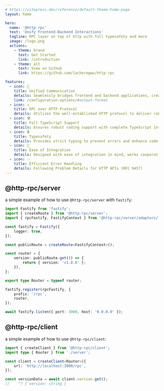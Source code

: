 ```yaml
---
# https://vitepress.dev/reference/default-theme-home-page
layout: home

hero:
  name: '@http-rpc'
  text: 'Unify Frontend-Backend Interactions'
  tagline: RPC layer on top of http with full typesafety and more
  image: /logo.png
  actions:
    - theme: brand
      text: Get Started
      link: /introduction
    - theme: alt
      text: View on Github
      link: https://github.com/lacherogwu/http-rpc

features:
  - icon: 🔗
    title: Unified Communication
    details: Seamlessly bridges frontend and backend applications, creating a harmonized communication environment
    link: /configuration-options/#output-format
  - icon: ⚓
    title: RPC over HTTP Protocol
    details: Utilizes the well-established HTTP protocol to deliver robust Remote Procedure Call (RPC) capabilities
  - icon: 🛠️
    title: Full TypeScript Support
    details: Ensures robust coding support with complete TypeScript intellisense, enhancing code accuracy & developer productivity
  - icon: 🔒
    title: Typesafety
    details: Provides strict typing to prevent errors and enhance code quality, leveraging the full power of TypeScript's type system
  - icon: 💆
    title: Ease of Integration
    details: Designed with ease of integration in mind, works cooperatively with existing frontend and backend technologies
  - icon: 💥
    title: Efficient Error Handling
    details: Following Problem Details for HTTP APIs (RFC 9457)
---
```


## @http-rpc/server

a simple example of how to use `@http-rpc/server` with `fastify`:

```ts
import Fastify from 'fastify';
import { createRoute } from '@http-rpc/server';
import { rpcFastify, FastifyContext } from '@http-rpc/server/adapters/fastify';

const fastify = Fastify({
	logger: true,
});

const publicRoute = createRoute<FastifyContext>();

const router = {
	version: publicRoute.get(() => {
		return { version: 'v1.0.0' };
	}),
};

export type Router = typeof router;

fastify.register(rpcFastify, {
	prefix: '/rpc',
	router,
});

await fastify.listen({ port: 3000, host: '0.0.0.0' });
```

## @http-rpc/client

a simple example of how to use `@http-rpc/client`:

```ts
import { createClient } from '@http-rpc/client';
import type { Router } from './server';

const client = createClient<Router>({
	url: 'http://localhost:3000/rpc',
});

const versionData = await client.version.get();
//    ^? { version: string }
```
